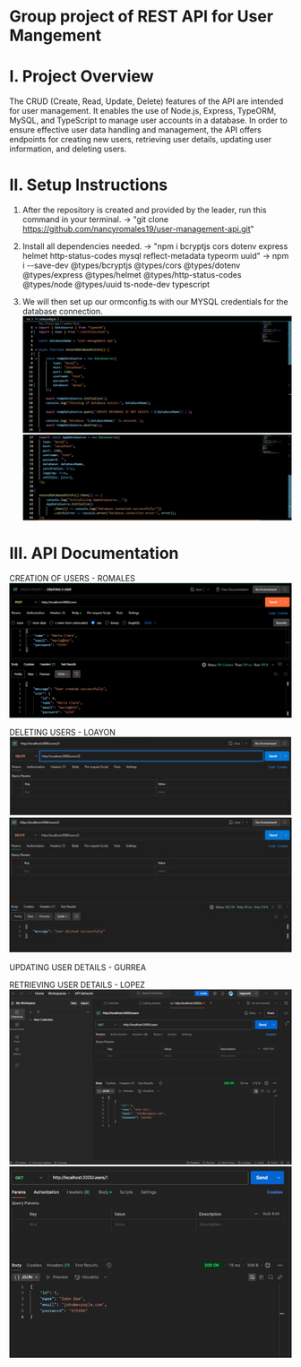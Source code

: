 # Group project of REST API for User Mangement

# I. Project Overview
The CRUD (Create, Read, Update, Delete) features of the API are intended for user management. It enables the use of Node.js, Express, TypeORM, MySQL, and TypeScript to manage user accounts in a database. In order to ensure effective user data handling and management, the API offers endpoints for creating new users, retrieving user details, updating user information, and deleting users.

# II. Setup Instructions

1. After the repository is created and provided by the leader, run this command in your terminal.
    -> "git clone https://github.com/nancyromales19/user-management-api.git"

2. Install all dependencies needed.
    -> "npm i bcryptjs cors dotenv express helmet http-status-codes mysql reflect-metadata typeorm uuid"
    -> npm i --save-dev @types/bcryptjs @types/cors @types/dotenv @types/express @types/helmet @types/http-status-codes @types/node @types/uuid ts-node-dev typescript

3. We will then set up our ormconfig.ts with our MYSQL credentials for the database connection.
    ![alt text](image.png)
    ![alt text](image-1.png)

# III. API Documentation

CREATION OF USERS - ROMALES
    ![alt text](image-2.png)

DELETING USERS - LOAYON
    ![alt text](image-5.png)
    ![alt text](image-6.png)
 
UPDATING USER DETAILS - GURREA

RETRIEVING USER DETAILS - LOPEZ
    ![alt text](get.png)
    ![alt text](get2.png)

